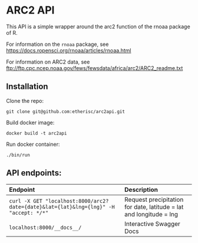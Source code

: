 # ARC2 API

This API is a simple wrapper around the arc2 function of the rnoaa package of R.

For information on the `rnoaa` package, see https://docs.ropensci.org/rnoaa/articles/rnoaa.html

For information on ARC2 data, see ftp://ftp.cpc.ncep.noaa.gov/fews/fewsdata/africa/arc2/ARC2_readme.txt

## Installation

Clone the repo:  


    git clone git@github.com:etherisc/arc2api.git

Build docker image: 


    docker build -t arc2api

Run docker container: 


    ./bin/run

## API endpoints: 

| Endpoint | Description |
 :---|:---
`curl -X GET "localhost:8000/arc2?date={date}&lat={lat}&lng={lng}" -H "accept: */*"` | Request precipitation for date, latitude = lat and longitude = lng
`localhost:8000/__docs__/` | Interactive Swagger Docs

